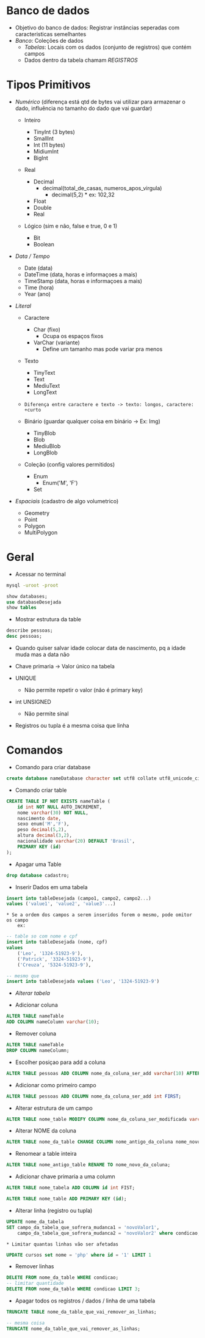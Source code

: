 # Banco de dados
* Objetivo do banco de dados: Registrar instâncias seperadas com caracteristicas semelhantes
* *Banco*: Coleções de dados
    * *Tabelas*: Locais com os dados (conjunto de registros) que contém campos
    * Dados dentro da tabela chamam *REGISTROS*



# Tipos Primitivos
* *Numérico* (diferença está qtd de bytes vai utilizar para armazenar o dado, influência no tamanho do dado que vai guardar)
    * Inteiro
        * TinyInt (3 bytes)
        * SmallInt
        * Int (11 bytes)
        * MidiumInt
        * BigInt

    * Real 
        * Decimal
            * decimal(total_de_casas, numeros_apos_virgula)
                * decimal(5,2)
                        * ex: 102,32
        * Float
        * Double
        * Real 

    * Lógico (sim e não, false e true, 0 e 1)
        * Bit
        * Boolean

* *Data / Tempo*
    * Date (data)
    * DateTime (data, horas e informaçoes a mais)
    * TimeStamp (data, horas e informaçoes a mais)
    * Time (hora)
    * Year (ano)

* *Literal*
    * Caractere
        * Char (fixo)
            * Ocupa os espaços fixos
        * VarChar (variante)
            * Define um tamanho mas pode variar pra menos

    * Texto 
        * TinyText 
        * Text
        * MediuText
        * LongText

    * `Diferença entre caractere e texto -> texto: longos, caractere: +curto`

    * Binário (guardar qualquer coisa em binário -> Ex: Img)
        * TinyBlob
        * Blob
        * MediuBlob
        * LongBlob

    * Coleção (config valores permitidos)
        * Enum
            * Enum('M', 'F')
        * Set

* *Espaciais* (cadastro de algo volumetrico)
    * Geometry
    * Point
    * Polygon
    * MultiPolygon

# Geral
* Acessar no terminal
```sh
mysql -uroot -proot
```

```sql
show databases;
use databaseDesejada
show tables

```

* Mostrar estrutura da table
```sql
describe pessoas;
desc pessoas;
```

* Quando quiser salvar idade colocar data de nascimento, pq a idade muda mas a data não

* Chave primaria -> Valor único na tabela

* UNIQUE
    * Não permite repetir o valor (não é primary key)

* int UNSIGNED
    * Não permite sinal

* Registros ou tupla é a mesma coisa que linha

# Comandos

* Comando para criar database
```sql
create database nameDatabase character set utf8 collate utf8_unicode_ci;
```

* Comando criar table
```sql
CREATE TABLE IF NOT EXISTS nameTable (
    id int NOT NULL AUTO_INCREMENT,
    nome varchar(30) NOT NULL,
    nascimento date,
    sexo enum('M','F'),
    peso decimal(5,2),
    altura decimal(3,2),
    nacionalidade varchar(20) DEFAULT 'Brasil',
    PRIMARY KEY (id)
);
```

* Apagar uma Table
```sql
drop database cadastro;
```

* Inserir Dados em uma tabela
```sql
insert into tableDesejada (campo1, campo2, campo2...)
values ('value1', 'value2', 'value3'...)
```
    * Se a ordem dos campos a serem inseridos forem o mesmo, pode omitor os campo
        ex: 
```sql
-- table so com nome e cpf
insert into tableDesejada (nome, cpf)
values 
    ('Leo', '1324-51923-9'),
    ('Patrick', '3324-51923-9'),
    ('Creuza', '5324-51923-9'),

-- mesmo que
insert into tableDesejada values ('Leo', '1324-51923-9')
```

* *Alterar tabela*

* Adicionar coluna
```sql
ALTER TABLE nameTable
ADD COLUMN nameColumn varchar(10); 
```

* Remover coluna

```sql
ALTER TABLE nameTable
DROP COLUMN nameColumn;
```

* Escolher posiçao para add a coluna
```sql
ALTER TABLE pessoas ADD COLUMN nome_da_coluna_ser_add varchar(10) AFTER nome_da_coluna_de_referencia_para_inserir;
```

* Adicionar como primeiro campo
```sql
ALTER TABLE pessoas ADD COLUMN nome_da_coluna_ser_add int FIRST;
```

* Alterar estrutura de um campo
```sql
ALTER TABLE nome_table MODIFY COLUMN nome_da_coluna_ser_modificada varchar(30);
```

* Alterar NOME da coluna
```sql
ALTER TABLE nome_da_table CHANGE COLUMN nome_antigo_da_coluna nome_novo_da_coluna varchar(30) NOT NULL DEFAULT '';
```

* Renomear a table inteira
```sql
ALTER TABLE nome_antigo_table RENAME TO nome_novo_da_coluna;
```

* Adicionar chave primaria a uma column
```sql
ALTER TABLE nome_tabela ADD COLUMN id int FIST;

ALTER TABLE nome_table ADD PRIMARY KEY (id);
```

* Alterar linha (registro ou tupla)
```sql
UPDATE nome_da_tabela 
SET campo_da_tabela_que_sofrera_mudanca1 = 'novoValor1', 
    campo_da_tabela_que_sofrera_mudanca2 = 'novoValor2' where condicao;
```

    * Limitar quantas linhas vão ser afetadas
```sql
UPDATE cursos set nome = 'php' where id = '1' LIMIT 1
```

* Remover linhas
```sql
DELETE FROM nome_da_table WHERE condicao;
-- limitar quantidade
DELETE FROM nome_da_table WHERE condicao LIMIT 3;
```


* Apagar todos os registros / dados / linha de uma tabela
```sql
TRUNCATE TABLE nome_da_table_que_vai_remover_as_linhas;

-- mesma coisa
TRUNCATE nome_da_table_que_vai_remover_as_linhas;
```